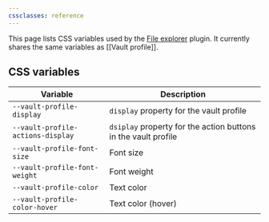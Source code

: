 ```yaml
---
cssclasses: reference
---
```


This page lists CSS variables used by the [File explorer](https://help.obsidian.md/Plugins/File+explorer) plugin. It currently shares the same variables as [[Vault profile]].

## CSS variables

| Variable                          | Description                                                    |
| --------------------------------- | -------------------------------------------------------------- |
| `--vault-profile-display`         | `display` property for the vault profile                       |
| `--vault-profile-actions-display` | `dsiplay` property for the action buttons in the vault profile |
| `--vault-profile-font-size`       | Font size                                                      |
| `--vault-profile-font-weight`     | Font weight                                                    |
| `--vault-profile-color`           | Text color                                                     |
| `--vault-profile-color-hover`     | Text color (hover)                                             |
